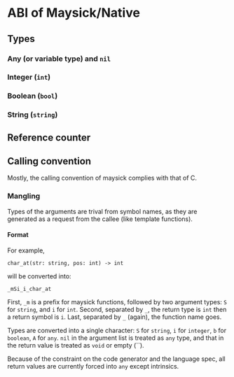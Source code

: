 # ABI of Maysick/Native

## Types

### Any (or variable type) and `nil`

### Integer (`int`)

### Boolean (`bool`)

### String (`string`)

## Reference counter

## Calling convention

Mostly, the calling convention of maysick complies with that of C.

### Mangling

Types of the arguments are trival from symbol names,
as they are generated as a request from the callee (like template functions).

#### Format

For example,

```
char_at(str: string, pos: int) -> int
```

will be converted into:

```
_mSi_i_char_at
```

First, `_m` is a prefix for maysick functions, followed by two argument types: `S` for `string`, and `i` for `int`.
Second, separated by `_`, the return type is `int` then a return symbol is `i`. Last, separated by `_` (again), the function name goes.

Types are converted into a single character: `S` for `string`, `i` for `integer`, `b` for `boolean`, `A` for `any`.
`nil` in the argument list is treated as `any` type, and that in the return value is treated as `void` or empty (``).

Because of the constraint on the code generator and the language spec, all return values are currently forced into `any` except intrinsics.
